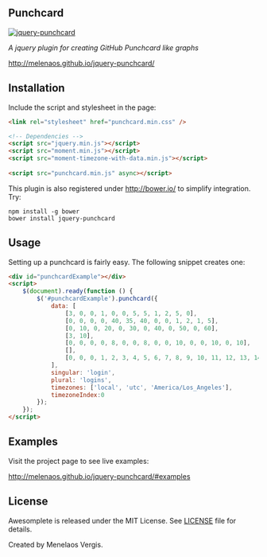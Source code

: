 ## Punchcard
[![jquery-punchcard](https://img.shields.io/bower/v/jquery-punchcard.svg?style=flat-square)](https://github.com/melenaos/jquery-punchcard/releases)

*A jquery plugin for creating GitHub Punchcard like graphs*

http://melenaos.github.io/jquery-punchcard/


## Installation

Include the script and stylesheet in the page:

```html
<link rel="stylesheet" href="punchcard.min.css" />

<!-- Dependencies -->
<script src="jquery.min.js"></script>
<script src="moment.min.js"></script>
<script src="moment-timezone-with-data.min.js"></script>
            
<script src="punchcard.min.js" async></script>
```

This plugin is also registered under http://bower.io/ to simplify integration. Try:
```
npm install -g bower
bower install jquery-punchcard
```

## Usage

Setting up a punchcard is fairly easy. The following snippet creates one:
```html
<div id="punchcardExample"></div>
<script>
    $(document).ready(function () {
        $('#punchcardExample').punchcard({
            data: [
                [3, 0, 0, 1, 0, 0, 5, 5, 1, 2, 5, 0],
                [0, 0, 0, 0, 40, 35, 40, 0, 0, 1, 2, 1, 5],
                [0, 10, 0, 20, 0, 30, 0, 40, 0, 50, 0, 60],
                [3, 10],
                [0, 0, 0, 0, 8, 0, 0, 8, 0, 0, 10, 0, 0, 10, 0, 10],
                [],
                [0, 0, 0, 1, 2, 3, 4, 5, 6, 7, 8, 9, 10, 11, 12, 13, 14, 15, 16, 17, 18, 0, 0, 1]
            ],
            singular: 'login',
            plural: 'logins',
            timezones: ['local', 'utc', 'America/Los_Angeles'],
            timezoneIndex:0
        });
    });
</script>
```

## Examples
Visit the project page to see live examples:

http://melenaos.github.io/jquery-punchcard/#examples

## License

Awesomplete is released under the MIT License. See [LICENSE][1] file for
details.


Created by Menelaos Vergis.

[1]: https://github.com/melenaos/jquery-punchcard/blob/master/LICENSE
